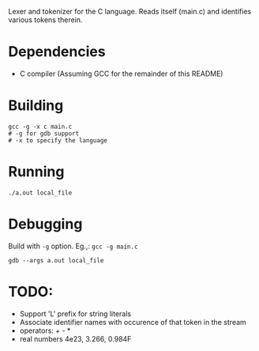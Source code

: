 Lexer and tokenizer for the C language.
Reads itself (main.c) and identifies various tokens therein.

# Dependencies
- C compiler (Assuming GCC for the remainder of this README)

# Building
```
gcc -g -x c main.c
# -g for gdb support
# -x to specify the language
```

# Running
```
./a.out local_file
```

# Debugging
Build with `-g` option.  Eg.,: `gcc -g main.c`

```
gdb --args a.out local_file
```

# TODO:
- Support 'L' prefix for string literals
- Associate identifier names with occurence of that token in the stream
- operators: + - *
- real numbers 4e23, 3.266, 0.984F